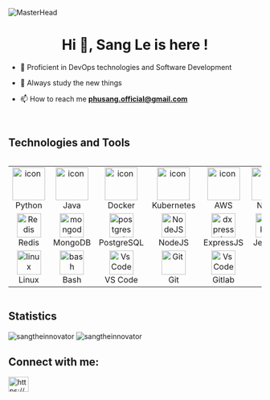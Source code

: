 ![MasterHead](https://developers.giphy.com/branch/master/static/api-512d36c09662682717108a38bbb5c57d.gif)
<h1 align="center">Hi 👋, Sang Le is here !</h1>
  
- 🌱 Proficient in DevOps technologies and Software Development

- 🤔 Always study the new things

- 📫 How to reach me **phusang.official@gmail.com**

<br>
<h2>Technologies and Tools</h2>
<div style="display: flex; align-items: flex-start; align: center">
<table align="center">
  <tr>
    <td align="center" width="96">
      <a href="#macropower-tech">
        <img src="https://techstack-generator.vercel.app/python-icon.svg" alt="icon" width="65" height="65" />
      </a>
      <br> Python
    </td>
    <td align="center" width="96">
      <a href="#macropower-tech">
        <img src="https://techstack-generator.vercel.app/java-icon.svg" alt="icon" width="65" height="65" />
      </a>
      <br> Java
    </td>
    <td align="center" width="96">
        <img src="https://techstack-generator.vercel.app/docker-icon.svg" alt="icon" width="65" height="65" />
      <br> Docker
    </td>
    <td align="center" width="96">
        <img src="https://techstack-generator.vercel.app/kubernetes-icon.svg" alt="icon" width="65" height="65" />
      <br> Kubernetes
    </td>
    <td align="center" width="96">
        <img src="https://techstack-generator.vercel.app/aws-icon.svg" alt="icon" width="65" height="65" />
      <br> AWS
    </td>
    <td align="center" width="96">
        <img src="https://techstack-generator.vercel.app/nginx-icon.svg" alt="icon" width="65" height="65" />
      <br> Nginx
    </td>
  </tr>

  <tr>
    <td align="center" width="96">
      <img src="https://skillicons.dev/icons?i=redis" width="48" height="48" alt="Redis" />
      <br> Redis
    </td>
   <td align="center" width="96">
        <img src="https://skillicons.dev/icons?i=mongodb" width="48" height="48" alt="mongodb" />
        <br> MongoDB
    </td>
     <td align="center" width="96">
        <img src="https://skillicons.dev/icons?i=postgresql" width="48" height="48" alt="postgresql" />
        <br> PostgreSQL
    </td>
    <td align="center" width="96"> 
        <img src="https://skillicons.dev/icons?i=nodejs" width="48" height="48" alt="NodeJS" />
        <br> NodeJS
    </td>
    <td align="center" width="96">
      <img src="https://skillicons.dev/icons?i=expressjs" width="48" height="48" alt="dxpressjs" />
      <br> ExpressJS
    </td>
   <td align="center" width="96">
        <img src="https://skillicons.dev/icons?i=jenkins" width="48" height="48" alt="jenkins" />
        <br> Jenkins
    </td>
  </tr>
 
  <tr>
   <td align="center" width="96">
        <img src="https://skillicons.dev/icons?i=linux" width="48" height="48" alt="linux" />
        <br> Linux
    </td>
   <td align="center" width="96">
        <img src="https://skillicons.dev/icons?i=bash" width="48" height="48" alt="bash" />
        <br> Bash
    </td>
    <td align="center" width="96">
      <img src="https://skillicons.dev/icons?i=vscode" width="48" height="48" alt="VsCode" />
      <br> VS Code
    </td>
    <td align="center" width="96"> 
        <img src="https://user-images.githubusercontent.com/25181517/192108372-f71d70ac-7ae6-4c0d-8395-51d8870c2ef0.png" width="48" height="48" alt="Git" />
        <br> Git
    </td>
    <td align="center" width="96">
      <img src="https://skillicons.dev/icons?i=gitlab" width="48" height="48" alt="VsCode" />
      <br> Gitlab
    </td>
 </tr>
</table>
<br>
</div>
<h2>Statistics</h2>


<img align="center" src="https://github-readme-stats.vercel.app/api?username=sangtheinnovator&show_icons=true&locale=en" alt="sangtheinnovator" />
<img align="center" src="https://github-readme-streak-stats.herokuapp.com/?user=sangtheinnovator&" alt="sangtheinnovator" />

<h2 align="left">Connect with me:</h2>
<p align="left">
<a href="https://www.linkedin.com/in/sang-le-2613b7279/" target="blank"><img align="center" src="https://raw.githubusercontent.com/rahuldkjain/github-profile-readme-generator/master/src/images/icons/Social/linked-in-alt.svg" alt="https://www.linkedin.com/in/sang-le-2613b7279/" height="30" width="40" /></a>
</p>
